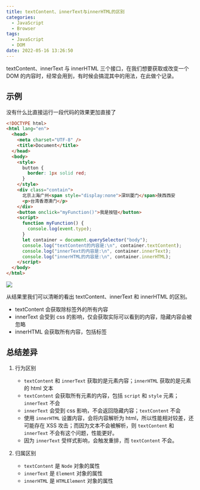 ```yaml
---
title: textContent、innerText与innerHTML的区别
categories:
  - JavaScript
  - Browser
tags:
  - JavaScript
  - DOM
date: 2022-05-16 13:26:50
---
```


textContent、innerText 与 innerHTML 三个接口，在我们想要获取或改变一个 DOM 的内容时，经常会用到，有时候会搞混其中的用法，在此做个记录。

<!--more-->

## 示例

没有什么比直接运行一段代码的效果更加直接了

```html
<!DOCTYPE html>
<html lang="en">
  <head>
    <meta charset="UTF-8" />
    <title>Document</title>
  </head>
  <body>
    <style>
      button {
        border: 1px solid red;
      }
    </style>
    <div class="contain">
      北京上海广州<span style="display:none">深圳厦门</span>陕西西安
      <p>台湾香港澳门</p>
    </div>
    <button onclick="myFunction()">我是按钮</button>
    <script>
      function myFunction() {
        console.log(event.type);
      }
      let container = document.querySelector("body");
      console.log("textContent的内容是:\n", container.textContent);
      console.log("innerText的内容是:\n", container.innerText);
      console.log("innerHTML的内容是:\n", container.innerHTML);
    </script>
  </body>
</html>
```

![](https://img.iszy.xyz/1652678013076.png)

从结果里我们可以清晰的看出 textContent、innerText 和 innerHTML 的区别。

- textContent 会获取除标签外的所有内容
- innerText 会受到 css 的影响，仅会获取实际可以看到的内容，隐藏内容会被忽略
- innerHTML 会获取所有内容，包括标签

## 总结差异

1. 行为区别

   - `textContent` 和 `innerText` 获取的是元素内容；`innerHTML` 获取的是元素的 html 文本
   - `textContent` 会获取所有元素的内容，包括 `script` 和 `style` 元素；`innerText` 不会
   - `innerText` 会受到 css 影响，不会返回隐藏内容；`textContent` 不会
   - 使用 `innerHTML` 设置内容，会将内容解析为 html，所以性能相对较差，还可能存在 XSS 攻击；而因为文本不会被解析，则 `textContent` 和 `innerText` 不会有这个问题，性能更好。
   - 因为 `innerText` 受样式影响，会触发重排，而 `textContent` 不会。

2. 归属区别

   - `textContent` 是 `Node` 对象的属性
   - `innerText` 是 `Element` 对象的属性
   - `innerHTML` 是 `HTMLElement` 对象的属性
